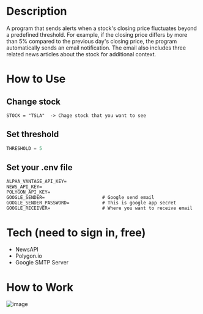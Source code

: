 # Description
A program that sends alerts when a stock's closing price fluctuates beyond a predefined threshold. For example, if the closing price differs by more than 5% compared to the previous day's closing price, the program automatically sends an email notification. The email also includes three related news articles about the stock for additional context.

# How to Use

## Change stock
```
STOCK = "TSLA"  -> Chage stock that you want to see
```

## Set threshold
```python
THRESHOLD = 5
```

## Set your .env file
```
ALPHA_VANTAGE_API_KEY=
NEWS_API_KEY= 
POLYGON_API_KEY=
GOOGLE_SENDER=                     # Google send email
GOOGLE_SENDER_PASSWORD=            # This is google app secret 
GOOGLE_RECEIVER=                   # Where you want to receive email
```

# Tech (need to sign in, free)
- NewsAPI 
- Polygon.io 
- Google SMTP Server 

# How to Work
![image](https://github.com/user-attachments/assets/3e5473f3-011f-48d0-91df-420ab75e7020)
